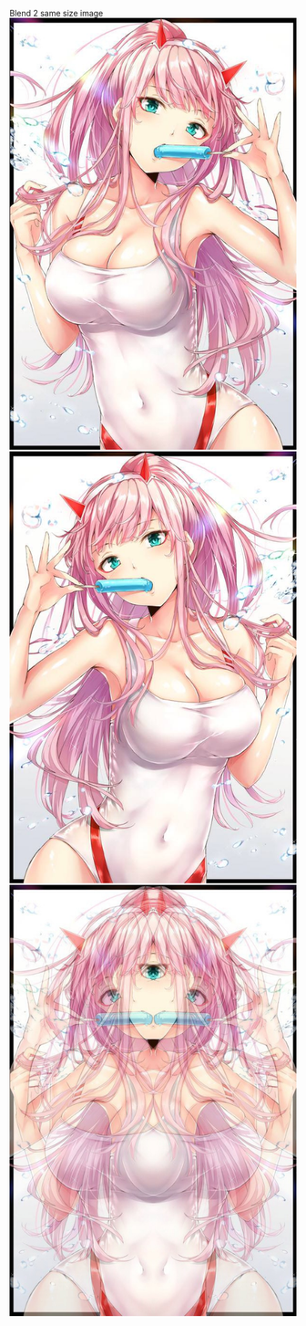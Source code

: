 Blend 2 same size image
![](../../images/001.jpg)
![](../../images/002.jpg)
![](../../images/blend.jpg)